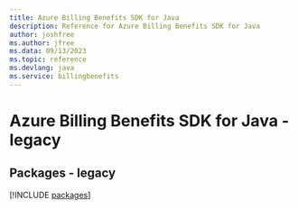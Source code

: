```yaml
---
title: Azure Billing Benefits SDK for Java
description: Reference for Azure Billing Benefits SDK for Java
author: joshfree
ms.author: jfree
ms.data: 09/13/2023
ms.topic: reference
ms.devlang: java
ms.service: billingbenefits
---
```

# Azure Billing Benefits SDK for Java - legacy
## Packages - legacy
[!INCLUDE [packages](billing-benefits-index.md)]